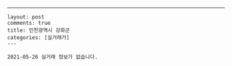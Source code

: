 ---
    layout: post
    comments: true
    title: 인천광역시 강화군
    categories: [실거래가]
    ---

    2021-05-26 실거래 정보가 없습니다.

    